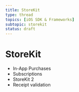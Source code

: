 ```yaml
---
title: StoreKit
type: thread
topics: [iOS SDK & Frameworks]
subtopic: storekit
status: draft
---
```


# StoreKit


- In-App Purchases
- Subscriptions
- StoreKit 2
- Receipt validation


